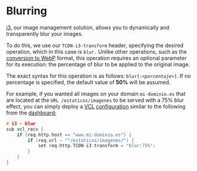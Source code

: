 # Blurring

[i3,](./) our image management solution, allows you to dynamically and transparently blur your images.

To do this, we use our `TCDN-i3-transform` header, specifying the desired operation, which in this case is `blur.` Unlike other operations, such as the [conversion to WebP](conversion-to-webp.md) format, this operation requires an optional parameter for its execution: the percentage of blur to be applied to the original image.&#x20;

The exact syntax for this operation is as follows: `blur[:`_`<porcentaje>`_`]`. If no percentage is specified, the default value of **50%** will be assumed.&#x20;

For example, if you wanted all images on your domain `mi-dominio.es` that are located at the `URL /estaticos/imagenes` to be served with a 75% blur effect, you can simply deploy a [VCL](../vcl/) [configuration](broken-reference) similar to the following from the [dashboard:](../../getting-started/dashboard/)

```c
# i3 - blur
sub vcl_recv {
    if (req.http.host == "www.mi-dominio.es") {
        if (req.url ~ "^/estaticos/imagenes/") {
            set req.http.TCDN-i3-transform = "blur:75%";
        }
    }
}
```
